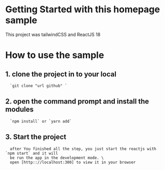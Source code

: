 # Getting Started with this homepage sample

This project was tailwindCSS and ReactJS 18

# How to use the sample
## 1. clone the project in to your local
      `git clone "url github" `
## 2. open the command prompt and install the modules
      `npm install` or `yarn add`
## 3. Start the project
      after You finished all the step, you just start the reactjs with `npm start` and it will
      be run the app in the development mode. \ 
      open [http:://localhost:300] to view it in your browser
